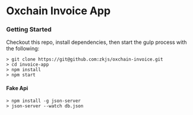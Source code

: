 # Oxchain Invoice App

### Getting Started

Checkout this repo, install dependencies, then start the gulp process with the following:

```
> git clone https://git@github.com:zkjs/oxchain-invoice.git
> cd invoice-app
> npm install
> npm start
```
#### Fake Api

```
> npm install -g json-server
> json-server --watch db.json
```